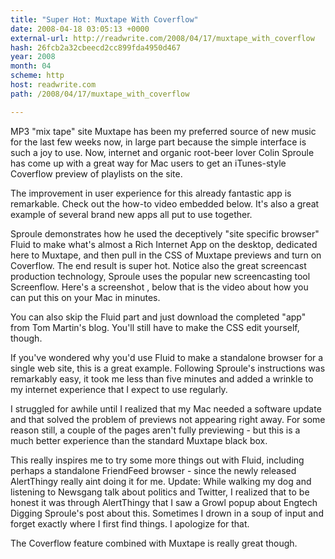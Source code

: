 ```yaml
---
title: "Super Hot: Muxtape With Coverflow"
date: 2008-04-18 03:05:13 +0000
external-url: http://readwrite.com/2008/04/17/muxtape_with_coverflow
hash: 26fcb2a32cbeecd2cc899fda4950d467
year: 2008
month: 04
scheme: http
host: readwrite.com
path: /2008/04/17/muxtape_with_coverflow

---
```


MP3 "mix tape" site Muxtape has been my preferred source of new music for the last few weeks now, in large part because the simple interface is such a joy to use.  Now, internet and organic root-beer lover Colin Sproule has come up with a great way for Mac users to get an iTunes-style Coverflow preview of playlists on the site.  

The improvement in user experience for this already fantastic app is remarkable.  Check out the how-to video embedded below.  It's also a great example of several brand new apps all put to use together.



Sproule demonstrates how he used the deceptively "site specific browser" Fluid to make what's almost a Rich Internet App on the desktop, dedicated here to Muxtape, and then pull in the CSS of Muxtape previews and turn on Coverflow.  The end result is super hot.  Notice also the great screencast production technology, Sproule uses the popular new screencasting tool Screenflow.  Here's a screenshot , below that is the video about how you can put this on your Mac in minutes.






You can also skip the Fluid part and just download the completed "app" from Tom Martin's blog.  You'll still have to make the CSS edit yourself, though.


If you've wondered why you'd use Fluid to make a standalone browser for a single web site, this is a great example.  Following Sproule's instructions was remarkably easy, it took me less than five minutes and added a wrinkle to my internet experience that I expect to use regularly.  


I struggled for awhile until I realized that my Mac needed a software update and that solved the problem of previews not appearing right away.  For some reason still, a couple of the pages aren't fully previewing - but this is a much better experience than the standard Muxtape black box.


This really inspires me to try some more things out with Fluid, including perhaps a standalone FriendFeed browser - since the newly released AlertThingy really aint doing it for me. Update: While walking my dog and listening to Newsgang talk about politics and Twitter, I realized that to be honest it was through AlertThingy that I saw a Growl popup about Engtech Digging Sproule's post about this.  Sometimes I drown in a soup of input and forget exactly where I first find things.  I apologize for that.


The Coverflow feature combined with Muxtape is really great though.
